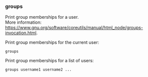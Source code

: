 ### groups

Print group memberships for a user. <br />
More information: https://www.gnu.org/software/coreutils/manual/html_node/groups-invocation.html. <br />

Print group memberships for the current user:

```
groups
```

Print group memberships for a list of users:

```
groups username1 username2 ...
```
